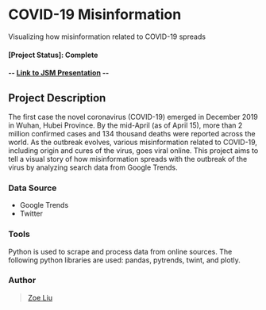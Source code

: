 # COVID-19 Misinformation
Visualizing how misinformation related to COVID-19 spreads

#### [Project Status]: Complete
#### -- [Link to JSM Presentation](https://liu-zoe.github.io/covid-misinformation/) --

## __Project Description__
The first case the novel coronavirus (COVID-19) emerged in December 2019 in Wuhan, Hubei Province. By the mid-April (as of April 15), more than 2 million confirmed cases and 134 thousand deaths were reported across the world. As the outbreak evolves, various misinformation related to COVID-19, including origin and cures of the virus, goes viral online. This project aims to tell a visual story of how misinformation spreads with the outbreak of the virus by analyzing search data from Google Trends. 

### **Data Source**
- Google Trends 
- Twitter

### **Tools**
Python is used to scrape and process data from online sources. The following python libraries are used: pandas, pytrends, twint, and plotly. 

### Author
> [Zoe Liu](https://github.com/liu-zoe)